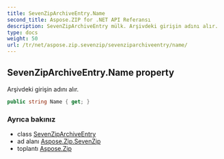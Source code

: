 ```yaml
---
title: SevenZipArchiveEntry.Name
second_title: Aspose.ZIP for .NET API Referansı
description: SevenZipArchiveEntry mülk. Arşivdeki girişin adını alır.
type: docs
weight: 50
url: /tr/net/aspose.zip.sevenzip/sevenziparchiveentry/name/
---
```

## SevenZipArchiveEntry.Name property

Arşivdeki girişin adını alır.

```csharp
public string Name { get; }
```

### Ayrıca bakınız

* class [SevenZipArchiveEntry](../)
* ad alanı [Aspose.Zip.SevenZip](../../sevenziparchiveentry/)
* toplantı [Aspose.Zip](../../../)


